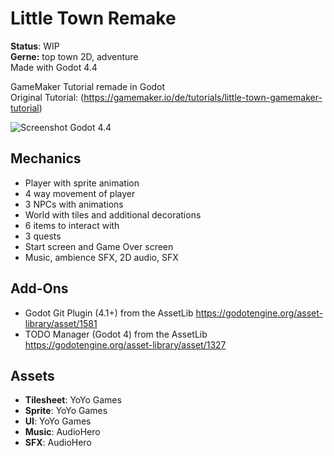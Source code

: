 # Little Town Remake

**Status**: WIP  
**Gerne:** top town 2D, adventure  
Made with Godot 4.4  

GameMaker Tutorial remade in Godot  
Original Tutorial: (https://gamemaker.io/de/tutorials/little-town-gamemaker-tutorial)

![Screenshot Godot 4.4](https://i.imgur.com/G9iwKYq.png)

## Mechanics
- Player with sprite animation
- 4 way movement of player
- 3 NPCs with animations
- World with tiles and additional decorations
- 6 items to interact with
- 3 quests
- Start screen and Game Over screen
- Music, ambience SFX, 2D audio, SFX

## Add-Ons
- Godot Git Plugin (4.1+) from the AssetLib https://godotengine.org/asset-library/asset/1581
- TODO Manager (Godot 4) from the AssetLib https://godotengine.org/asset-library/asset/1327

## Assets
- **Tilesheet**: YoYo Games
- **Sprite**: YoYo Games
- **UI**: YoYo Games
- **Music**: AudioHero
- **SFX**: AudioHero

